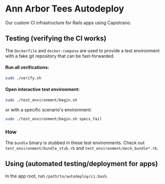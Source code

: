 # Ann Arbor Tees Autodeploy

Our custom CI infrastructure for Rails apps using Capistrano.



## Testing (verifying the CI works)

The `Dockerfile` and `docker-compose` are used to provide a test environment
with a fake git repository that can be fast-forwarded.

#### Run all verifications:

```bash
sudo ./verify.sh
```

#### Open interactive test environment:

```bash
sudo ./test_environment/begin.sh
```

or with a specific scenario's environment:

```bash
sudo ./test_environment/begin.sh specs_fail
```

### How

The `bundle` binary is stubbed in these test environments. Check out
`test_environment/bundle_stub.rb` and `test_environment/mock_bundle*.rb`.




## Using (automated testing/deployment for apps)

In the app root, run `/path/to/autodeploy/ci.bash`.

